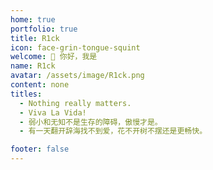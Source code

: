 ```yaml
---
home: true
portfolio: true
title: R1ck
icon: face-grin-tongue-squint
welcome: 👋 你好，我是
name: R1ck
avatar: /assets/image/R1ck.png
content: none
titles:
  - Nothing really matters.
  - Viva La Vida!
  - 弱小和无知不是生存的障碍，傲慢才是。
  - 有一天翻开辞海找不到爱，花不开树不摆还是更畅快。

footer: false
---
```

